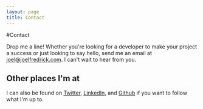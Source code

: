 ```yaml
---
layout: page
title: Contact
---
```


#Contact

Drop me a line! Whether you're looking for a developer to make your 
project a success or just looking to say hello, send me an email at
<a href="&#x6D;&#97;&#105;&#x6C;&#116;&#x6F;:&#106;&#111;&#x65;&#108;&#64;&#x6A;&#x6F;&#x65;&#108;&#102;r&#101;&#x64;&#x72;&#x69;&#x63;&#x6B;&#46;&#99;&#111;&#109;">&#106;&#111;&#x65;&#108;&#64;&#x6A;&#x6F;&#x65;&#108;&#102;r&#101;&#x64;&#x72;&#x69;&#x63;&#x6B;&#46;&#99;&#111;&#109;</a>. 
I can't wait to hear from you.


<h2 class=delta>Other places I'm at</h2>

I can also be found on [Twitter](http://twitter.com/JFelsinger), [LinkedIn](http://www.linkedin.com/pub/joel-felsinger/3b/3a5/5a9/), and [Github](http://github.com/jfelsinger) if you want to follow what I'm up to.
